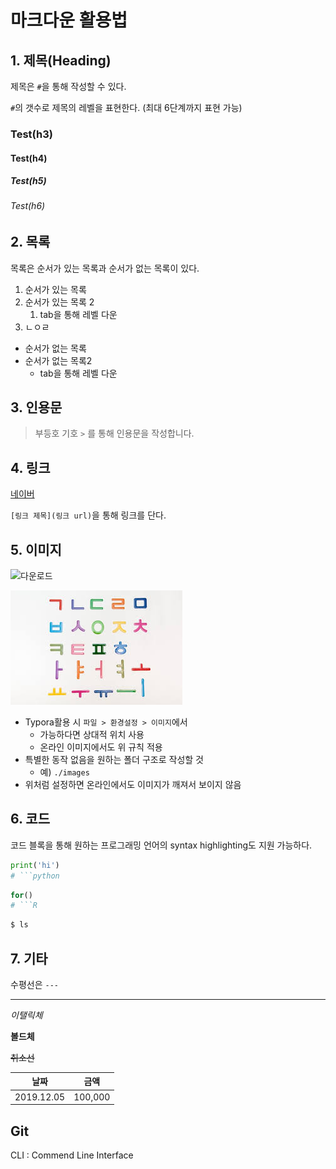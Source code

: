 # 마크다운 활용법

## 1. 제목(Heading)

제목은 `#`을 통해 작성할 수 있다.

`#`의 갯수로 제목의 레벨을 표현한다. (최대 6단계까지 표현 가능)

### Test(h3)

#### Test(h4)

##### Test(h5)

###### Test(h6)







## 2. 목록

목록은 순서가 있는 목록과 순서가 없는 목록이 있다.

1. 순서가 있는 목록
2. 순서가 있는 목록 2
   1. tab을 통해 레벨 다운
3. ㄴㅇㄹ



* 순서가 없는 목록
* 순서가 없는 목록2
  * tab을 통해 레벨 다운

## 3. 인용문

> 부등호 기호 `>` 를 통해 인용문을 작성합니다.



## 4. 링크

[네이버](www.naver.com)

`[링크 제목](링크 url)`을 통해 링크를 단다.



## 5. 이미지

![다운로드](C:\Users\student\Desktop\다운로드.jpg)



![다운로드](images/다운로드.jpg)

* Typora활용 시 `파일 > 환경설정 > 이미지`에서 
  * 가능하다면 상대적 위치 사용
  * 온라인 이미지에서도 위 규칙 적용
* 특별한 동작 없음을 원하는 폴더 구조로 작성할 것
  * 예) `./images`
* 위처럼 설정하면 온라인에서도 이미지가 깨져서 보이지 않음



## 6. 코드

코드 블록을 통해 원하는 프로그래밍 언어의 syntax highlighting도 지원 가능하다.

```python
print('hi')
# ```python
```

```R
for()
# ```R
```

```bash
$ ls
```



## 7. 기타

수평선은 `---`

---

*이탤릭체*

**볼드체**

~~취소선~~



| 날짜       | 금액    |
| ---------- | ------- |
| 2019.12.05 | 100,000 |



## Git

CLI : Commend Line Interface

